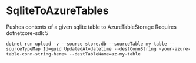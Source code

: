 # SqliteToAzureTables

Pushes contents of a given sqlite table to AzureTableStorage
Requires dotnetcore-sdk 5

```
dotnet run upload -v --source store.db --sourceTable my-table --sourceTypeMap Id=guid UpdatedAt=datetime --destConnString <your-azure-table-conn-string-here> --destTableName=az-my-table
```

